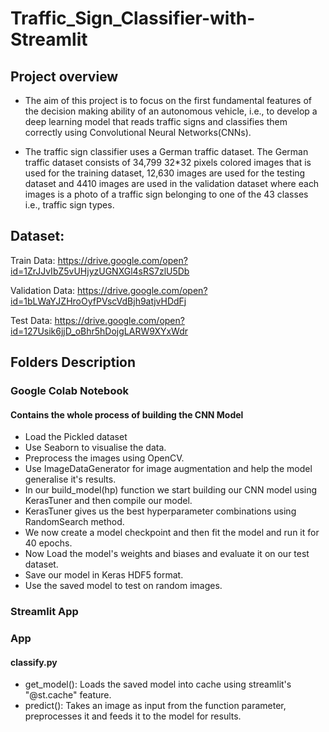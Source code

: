 # Traffic_Sign_Classifier-with-Streamlit

## Project overview
- The aim of this project is to focus on the first fundamental features of the decision making ability of an autonomous vehicle, 
i.e., to develop a deep learning model that reads traffic signs and classifies them correctly using Convolutional Neural Networks(CNNs).

- The traffic sign classifier uses a German traffic dataset. The German traffic dataset consists of
34,799 32*32 pixels colored images that is used for the training dataset, 12,630 images are used
for the testing dataset and 4410 images are used in the validation dataset where each images is a
photo of a traffic sign belonging to one of the 43 classes i.e., traffic sign types.

## Dataset:
Train Data: https://drive.google.com/open?id=1ZrJJvIbZ5vUHjyzUGNXGl4sRS7zlU5Db

Validation Data: https://drive.google.com/open?id=1bLWaYJZHroOyfPVscVdBjh9atjvHDdFj

Test Data: https://drive.google.com/open?id=127Usik6jjD_oBhr5hDojgLARW9XYxWdr

## Folders Description
### Google Colab Notebook
#### Contains the whole process of building the CNN Model 
- Load the Pickled dataset
- Use Seaborn to visualise the data.
- Preprocess the images using OpenCV.
- Use ImageDataGenerator for image augmentation and help the model generalise it's results.
- In our build_model(hp) function we start building our CNN model using KerasTuner and then compile our model.
- KerasTuner gives us the best hyperparameter combinations using RandomSearch method.
- We now create a model checkpoint and then fit the model and run it for 40 epochs.
- Now Load the model's weights and biases and evaluate it on our test dataset.
- Save our model in Keras HDF5 format.
- Use the saved model to test on random images.

### Streamlit App
### App
#### classify.py
- get_model(): Loads the saved model into cache using streamlit's "@st.cache" feature.
- predict(): Takes an image as input from the function parameter, preprocesses it and feeds it to the model for results.
